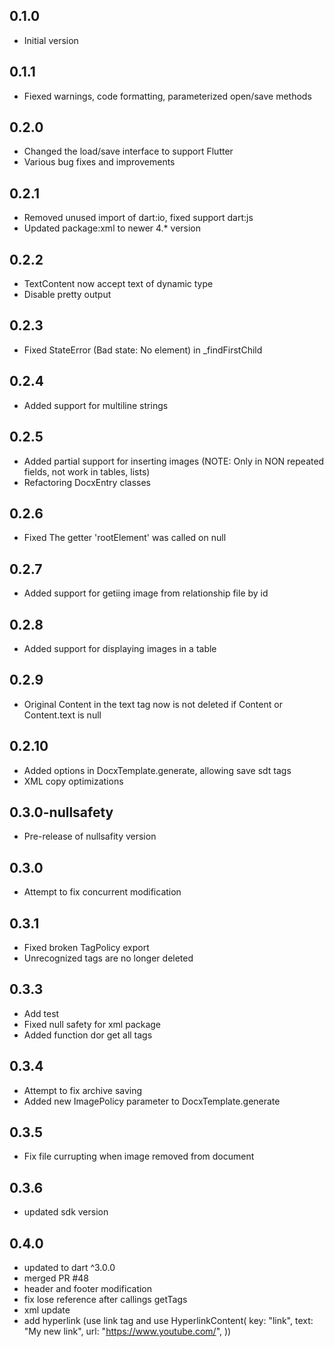 ## 0.1.0
- Initial version

## 0.1.1
- Fiexed warnings, code formatting, parameterized open/save methods

## 0.2.0
- Сhanged the load/save interface to support Flutter
- Various bug fixes and improvements

## 0.2.1
- Removed unused import of dart:io, fixed support dart:js
- Updated package:xml to newer 4.* version

## 0.2.2
- TextContent now accept text of dynamic type
- Disable pretty output

## 0.2.3
- Fixed StateError (Bad state: No element) in _findFirstChild

## 0.2.4
- Added support for multiline strings

## 0.2.5
- Added partial support for inserting images (NOTE: Only in NON repeated fields, not work in tables, lists)
- Refactoring DocxEntry classes

## 0.2.6
- Fixed The getter 'rootElement' was called on null 

## 0.2.7
- Added support for getiing image from relationship file by id

## 0.2.8
- Added support for displaying images in a table

## 0.2.9
- Original Content in the text tag now is not deleted if Content or Content.text is null

## 0.2.10
- Added options in DocxTemplate.generate, allowing save sdt tags
- XML copy optimizations 

## 0.3.0-nullsafety
- Pre-release of nullsafity version

## 0.3.0
- Attempt to fix concurrent modification

## 0.3.1
- Fixed broken TagPolicy export
- Unrecognized tags are no longer deleted

## 0.3.3
- Add test
- Fixed null safety for xml package
- Added function dor get all tags

## 0.3.4
- Attempt to fix archive saving
- Added new ImagePolicy parameter to DocxTemplate.generate

## 0.3.5
- Fix file currupting when image removed from document

## 0.3.6
- updated sdk version

## 0.4.0
- updated to dart ^3.0.0
- merged PR #48
 -  header and footer modification
 -   fix lose reference after callings getTags
 -   xml update
 -   add hyperlink (use link tag and use HyperlinkContent(
            key: "link",
            text: "My new link",
            url: "https://www.youtube.com/",
        ))